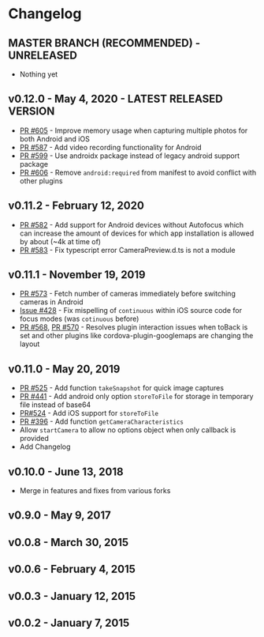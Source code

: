 # Changelog

## MASTER BRANCH (RECOMMENDED) - UNRELEASED
- Nothing yet

## v0.12.0 - May 4, 2020 - LATEST RELEASED VERSION
- [PR #605](https://github.com/cordova-plugin-camera-preview/cordova-plugin-camera-preview/pull/605) - Improve memory usage when capturing multiple photos for both Android and iOS
- [PR #587](https://github.com/cordova-plugin-camera-preview/cordova-plugin-camera-preview/pull/587) - Add video recording functionality for Android
- [PR #599](https://github.com/cordova-plugin-camera-preview/cordova-plugin-camera-preview/pull/599) - Use androidx package instead of legacy android support package
- [PR #606](https://github.com/cordova-plugin-camera-preview/cordova-plugin-camera-preview/pull/606) - Remove `android:required` from manifest to avoid conflict with other plugins

## v0.11.2 - February 12, 2020
- [PR #582](https://github.com/cordova-plugin-camera-preview/cordova-plugin-camera-preview/pull/582) - Add support for Android devices without Autofocus which can increase the amount of devices for which app installation is allowed by about (~4k at time of)
- [PR #583](https://github.com/cordova-plugin-camera-preview/cordova-plugin-camera-preview/pull/583) - Fix typescript error CameraPreview.d.ts is not a module 

## v0.11.1 - November 19, 2019
- [PR #573](https://github.com/cordova-plugin-camera-preview/cordova-plugin-camera-preview/pull/573) - Fetch number of cameras immediately before switching cameras in Android
- [Issue #428](https://github.com/cordova-plugin-camera-preview/cordova-plugin-camera-preview/issues/428) - Fix mispelling of `continuous` within iOS source code for focus modes (was `cotinuous` before)
- [PR #568](https://github.com/cordova-plugin-camera-preview/cordova-plugin-camera-preview/pull/568), [PR #570](https://github.com/cordova-plugin-camera-preview/cordova-plugin-camera-preview/pull/570) - Resolves plugin interaction issues when toBack is set and other plugins like cordova-plugin-googlemaps are changing the layout

## v0.11.0 - May 20, 2019
- [PR #525](https://github.com/cordova-plugin-camera-preview/cordova-plugin-camera-preview/pull/525) - Add function `takeSnapshot` for quick image captures
- [PR #441](https://github.com/cordova-plugin-camera-preview/cordova-plugin-camera-preview/pull/441) - Add android only option `storeToFile` for storage in temporary file instead of base64
- [PR#524](https://github.com/cordova-plugin-camera-preview/cordova-plugin-camera-preview/pull/524) - Add iOS support for `storeToFile`
- [PR #396](https://github.com/cordova-plugin-camera-preview/cordova-plugin-camera-preview/pull/396) - Add function `getCameraCharacteristics`
- Allow `startCamera` to allow no options object when only callback is provided
- Add Changelog

## v0.10.0 - June 13, 2018
- Merge in features and fixes from various forks

## v0.9.0 - May 9, 2017

## v0.0.8 - March 30, 2015

## v0.0.6 - February 4, 2015

## v0.0.3 - January 12, 2015

## v0.0.2 - January 7, 2015

